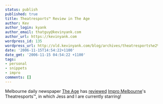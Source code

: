 ```yaml
---
status: publish
published: true
title: Theatresports™ Review in The Age
author: Kev
author_login: kyank
author_email: thatguy@kevinyank.com
author_url: https://kevinyank.com
wordpress_id: 135
wordpress_url: http://old.kevinyank.com/blog/archives/theatresports%e2%84%a2-review-in-the-age/
date: '2006-11-15T14:54:22+1100'
date_gmt: '2006-11-15 04:54:22 +1100'
tags:
- personal
- snippets
- impro
comments: []
---
```

<p>Melbourne daily newspaper <a href="http://www.theage.com.au/">The Age</a> has <a href="http://www.theage.com.au/news/arts-reviews/theatresports/2006/11/13/1163266444583.html">reviewed</a> <a href="http://www.impromelbourne.com.au/">Impro Melbourne</a>'s Theatresports™, in which Jess and I are currently starring!</p>
